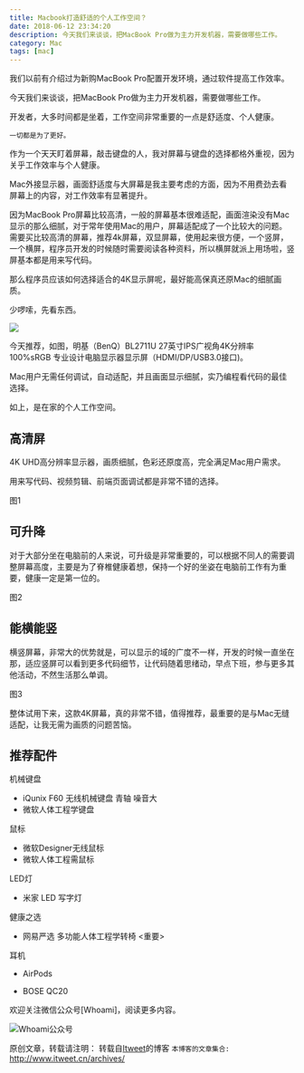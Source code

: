 ```yaml
---
title: Macbook打造舒适的个人工作空间？
date: 2018-06-12 23:34:20
description: 今天我们来谈谈，把MacBook Pro做为主力开发机器，需要做哪些工作。
category: Mac
tags: [mac]
---
```


我们以前有介绍过为新购MacBook Pro配置开发环境，通过软件提高工作效率。

今天我们来谈谈，把MacBook Pro做为主力开发机器，需要做哪些工作。

开发者，大多时间都是坐着，工作空间非常重要的一点是舒适度、个人健康。

`一切都是为了更好。`

作为一个天天盯着屏幕，敲击键盘的人，我对屏幕与键盘的选择都格外重视，因为关乎工作效率与个人健康。

Mac外接显示器，画面舒适度与大屏幕是我主要考虑的方面，因为不用费劲去看屏幕上的内容，对工作效率有显著提升。

因为MacBook Pro屏幕比较高清，一般的屏幕基本很难适配，画面渲染没有Mac显示的那么细腻，对于常年使用Mac的用户，屏幕适配成了一个比较大的问题。需要买比较高清的屏幕，推荐4k屏幕，双显屏幕，使用起来很方便，一个竖屏，一个横屏，程序员开发的时候随时需要阅读各种资料，所以横屏就派上用场啦，竖屏基本都是用来写代码。

那么程序员应该如何选择适合的4K显示屏呢，最好能高保真还原Mac的细腻画质。

少啰嗦，先看东西。

![](https://www.itweet.cn/screenshots/BQ-BL2711U.png)

今天推荐，如图，明基（BenQ）BL2711U 27英寸IPS广视角4K分辨率100%sRGB 专业设计电脑显示器显示屏（HDMI/DP/USB3.0接口)。

Mac用户无需任何调试，自动适配，并且画面显示细腻，实乃编程看代码的最佳选择。

如上，是在家的个人工作空间。

## 高清屏

4K UHD高分辨率显示器，画质细腻，色彩还原度高，完全满足Mac用户需求。

用来写代码、视频剪辑、前端页面调试都是非常不错的选择。

图1

## 可升降

对于大部分坐在电脑前的人来说，可升级是非常重要的，可以根据不同人的需要调整屏幕高度，主要是为了脊椎健康着想，保持一个好的坐姿在电脑前工作有为重要，健康一定是第一位的。

图2

## 能横能竖

横竖屏幕，非常大的优势就是，可以显示的域的广度不一样，开发的时候一直坐在那，适应竖屏可以看到更多代码细节，让代码随着思绪动，早点下班，参与更多其他活动，不然生活那么单调。

图3

整体试用下来，这款4K屏幕，真的非常不错，值得推荐，最重要的是与Mac无缝适配，让我无需为画质的问题苦恼。

## 推荐配件

机械键盘

* iQunix F60 无线机械键盘     青轴    噪音大
* 微软人体工程学键盘

鼠标

* 微软Designer无线鼠标
* 微软人体工程需鼠标

LED灯

* 米家  LED 写字灯

健康之选

* 网易严选   多功能人体工程学转椅  <重要>

耳机

* AirPods

* BOSE QC20


欢迎关注微信公众号[Whoami]，阅读更多内容。

![Whoami公众号](https://github.com/itweet/labs/raw/master/common/img/weixin_public.gif)

原创文章，转载请注明： 转载自[Itweet](http://www.itweet.cn)的博客
`本博客的文章集合:` http://www.itweet.cn/archives/


